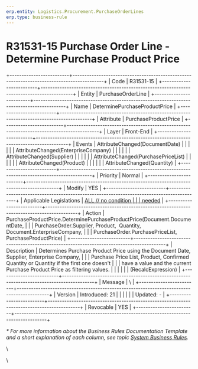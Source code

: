 ```yaml
---
erp.entity: Logistics.Procurement.PurchaseOrderLines
erp.type: business-rule
---
```

# R31531-15 Purchase Order Line - Determine Purchase Product Price
+-------------------------+-------------------------------------------------------------------------------------------+
| Code                    | R31531-15                                                                                 |
+-------------------------+-------------------------------------------------------------------------------------------+
| Entity                  | PurchaseOrderLine                                                                         |
+-------------------------+-------------------------------------------------------------------------------------------+
| Name                    | DeterminePurchaseProductPrice                                                             |
+-------------------------+-------------------------------------------------------------------------------------------+
| Attribute               | PurchaseProductPrice                                                                      |
+-------------------------+-------------------------------------------------------------------------------------------+
| Layer                   | Front-End                                                                                 |
+-------------------------+-------------------------------------------------------------------------------------------+
| Events                  | AttributeChanged(DocumentDate)                                                            |
|                         |                                                                                           |
|                         | AttributeChanged(EnterpriseCompany)                                                       |
|                         |                                                                                           |
|                         | AttributeChanged(Supplier)                                                                |
|                         |                                                                                           |
|                         | AttributeChanged(PurchasePriceList)                                                       |
|                         |                                                                                           |
|                         | AttributeChanged(Product)                                                                 |
|                         |                                                                                           |
|                         | AttributeChanged(Quantity)                                                                |
+-------------------------+-------------------------------------------------------------------------------------------+
| Priority                | Normal                                                                                    |
+-------------------------+-------------------------------------------------------------------------------------------+
| Modify                  | YES                                                                                       |
+-------------------------+-------------------------------------------------------------------------------------------+
| Applicable Legislations | [ALL // no condition                                                                      |
|                         | needed](https://confluence.erp.net/display/techdoc/Country+Specific+Functionality)        |
+-------------------------+-------------------------------------------------------------------------------------------+
| Action                  | PurchaseProductPrice.DeterminePurchaseProductPrice(Document.DocumentDate,                 |
|                         | PurchaseOrder.Supplier, Product,  Quantity, Document.EnterpriseCompany,                   |
|                         | PurchaseOrder.PurchasePriceList, PurchaseProductPrice)                                    |
+-------------------------+-------------------------------------------------------------------------------------------+
| Description             | Determines Purchase Product Price using the Document Date, Supplier, Enterprise Company,  |
|                         | Purchase Price List, Product, Confirmed Quantity or Quantity if the first one doesn\'t    |
|                         | have a value and the current Purchase Product Price as filtering values.                  |
|                         |                                                                                           |
|                         | (RecalcExpression)                                                                        |
+-------------------------+-------------------------------------------------------------------------------------------+
| Message                 | \                                                                                         |
+-------------------------+-------------------------------------------------------------------------------------------+
| Version                 | Introduced: 21                                                                            |
|                         |                                                                                           |
|                         | Updated: -                                                                                |
+-------------------------+-------------------------------------------------------------------------------------------+
| Revocable               | YES                                                                                       |
+-------------------------+-------------------------------------------------------------------------------------------+

*\* For more information about the Business Rules Documentation Template and a short explanation of each column, see
topic [System Business Rules](https://confluence.erp.net/display/techdoc/System+Business+Rules).*

\

\

